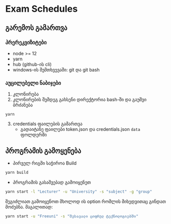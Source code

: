# Exam Schedules

## გარემოს გამართვა
### პრერეკვიზიტები
- node >= 12
- yarn
- hub (github-ის cli)
- windows-ის შემთხვევაში: git და git bash

### აუცილებელი ნაბიჯები
1. კლონირება
2. კლონირების შემდეგ გახსენი დირექტორია bash-ში და გაუშვი ბრძანება
```shell
yarn
```
3. credentials ფაილების გამართვა
    - გადაიტანე ფაილები token.json და credentials.json `data` ფოლდერში


<!-- TODO add instructions -->

## პროგრამის გამოყენება
* პირველ რიგში საჭიროა Build
```sh
yarn build
```

* პროგრამის გასაშვებად გამოიყენეთ
```sh
yarn start -l "Lecturer" -u "University" -s "subject" -g "group"
```
შეგიძლიათ გამოიყენოთ მხოლოდ ის option რომლის მიხედვითაც გინდათ მოძებნა.
მაგალითად:
```sh
yarn start -u "Freeuni" -s "შესავალი ციფრულ ტექნოლოგიებში"
```

